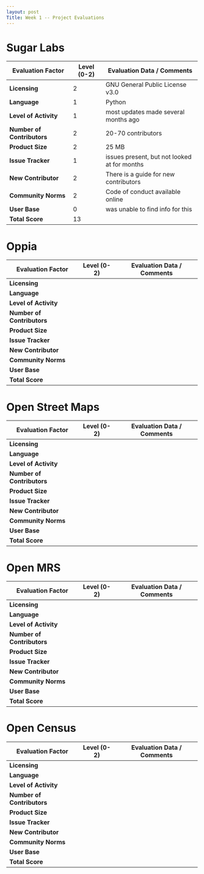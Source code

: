 ```yaml
---
layout: post
Title: Week 1 -- Project Evaluations
---
```

# Sugar Labs 
| Evaluation Factor          | Level (0-2)  | Evaluation Data / Comments |
|---|---|---|
| __Licensing__              |       2     | GNU General Public License v3.0
| __Language__               |       1             |    Python
| __Level of Activity__      |       1     |  most updates made several months ago
| __Number of Contributors__ |       2         |   20-70 contributors
| __Product Size__           |       2            |    25 MB
| __Issue Tracker__          |       1    |  issues present, but not looked at for months
| __New Contributor__        |       2     |  There is a guide for new contributors
| __Community Norms__        |       2        | Code of conduct available online
| __User Base__              |       0        |  was unable to find info for this
| __Total Score__            |       13                 |

# Oppia 
| Evaluation Factor          | Level (0-2)  | Evaluation Data / Comments |
|---|---|---|
| __Licensing__              |       |                 |
| __Language__               |       |                 |
| __Level of Activity__      |       |                 |
| __Number of Contributors__ |       |                 |
| __Product Size__           |       |                 |
| __Issue Tracker__          |       |                 |
| __New Contributor__        |       |                 |
| __Community Norms__        |       |                 |
| __User Base__              |       |                 |
| __Total Score__            |       |                 |

# Open Street Maps 
| Evaluation Factor          | Level (0-2)  | Evaluation Data / Comments |
|---|---|---|
| __Licensing__              |       |                 |
| __Language__               |       |                 |
| __Level of Activity__      |       |                 |
| __Number of Contributors__ |       |                 |
| __Product Size__           |       |                 |
| __Issue Tracker__          |       |                 |
| __New Contributor__        |       |                 |
| __Community Norms__        |       |                 |
| __User Base__              |       |                 |
| __Total Score__            |       |                 |

# Open MRS
| Evaluation Factor          | Level (0-2)  | Evaluation Data / Comments |
|---|---|---|
| __Licensing__              |       |                 |
| __Language__               |       |                 |
| __Level of Activity__      |       |                 |
| __Number of Contributors__ |       |                 |
| __Product Size__           |       |                 |
| __Issue Tracker__          |       |                 |
| __New Contributor__        |       |                 |
| __Community Norms__        |       |                 |
| __User Base__              |       |                 |
| __Total Score__            |       |                 |

# Open Census
| Evaluation Factor          | Level (0-2)  | Evaluation Data / Comments |
|---|---|---|
| __Licensing__              |       |                 |
| __Language__               |       |                 |
| __Level of Activity__      |       |                 |
| __Number of Contributors__ |       |                 |
| __Product Size__           |       |                 |
| __Issue Tracker__          |       |                 |
| __New Contributor__        |       |                 |
| __Community Norms__        |       |                 |
| __User Base__              |       |                 |
| __Total Score__            |       |                 |
